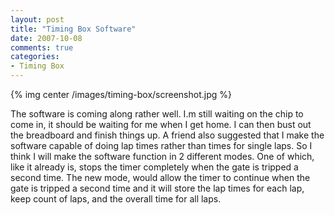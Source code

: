 ```yaml
---
layout: post
title: "Timing Box Software"
date: 2007-10-08
comments: true
categories:
- Timing Box
---
```


{% img center /images/timing-box/screenshot.jpg %}

The software is coming along rather well. I.m still waiting on the chip to come in, it should be waiting for me when I get home. I can then bust out the breadboard and finish things up. A friend also suggested that I make the software capable of doing lap times rather than times for single laps. So I think I will make the software function in 2 different modes. One of which, like it already is, stops the timer completely when the gate is tripped a second time. The new mode, would allow the timer to continue when the gate is tripped a second time and it will store the lap times for each lap, keep count of laps, and the overall time for all laps.
